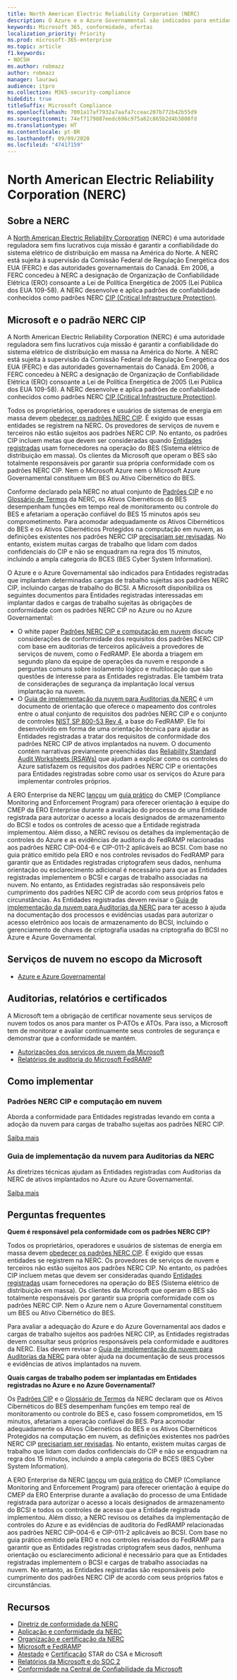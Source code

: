 ```yaml
---
title: North American Electric Reliability Corporation (NERC)
description: O Azure e o Azure Governamental são indicados para entidades registradas que implantam determinadas cargas de trabalho na nuvem sujeitas aos padrões NERC CIP.
keywords: Microsoft 365, conformidade, ofertas
localization_priority: Priority
ms.prod: microsoft-365-enterprise
ms.topic: article
f1.keywords:
- NOCSH
ms.author: robmazz
author: robmazz
manager: laurawi
audience: itpro
ms.collection: M365-security-compliance
hideEdit: true
titleSuffix: Microsoft Compliance
ms.openlocfilehash: 7001a17af7932a7aafa7cceac207b772b42b55d9
ms.sourcegitcommit: 74ef7179887eedc696c975a82c865b2d4b3808fd
ms.translationtype: HT
ms.contentlocale: pt-BR
ms.lasthandoff: 09/09/2020
ms.locfileid: "47417159"
---
```

# <a name="north-american-electric-reliability-corporation-nerc"></a>North American Electric Reliability Corporation (NERC)

## <a name="about-the-nerc"></a>Sobre a NERC

A [North American Electric Reliability Corporation](https://www.nerc.com/) (NERC) é uma autoridade reguladora sem fins lucrativos cuja missão é garantir a confiabilidade do sistema elétrico de distribuição em massa na América do Norte. A NERC está sujeita à supervisão da Comissão Federal de Regulação Energética dos EUA (FERC) e das autoridades governamentais do Canadá. Em 2006, a FERC concedeu à NERC a designação de Organização de Confiabilidade Elétrica (ERO) consoante a Lei de Política Energética de 2005 (Lei Pública dos EUA 109-58). A NERC desenvolve e aplica padrões de confiabilidade conhecidos como padrões NERC [CIP (Critical Infrastructure Protection)](https://www.nerc.com/pa/Stand/Pages/CIPStandards.aspx).

## <a name="microsoft-and-the-nerc-cip-standard"></a>Microsoft e o padrão NERC CIP

A North American Electric Reliability Corporation (NERC) é uma autoridade reguladora sem fins lucrativos cuja missão é garantir a confiabilidade do sistema elétrico de distribuição em massa na América do Norte. A NERC está sujeita à supervisão da Comissão Federal de Regulação Energética dos EUA (FERC) e das autoridades governamentais do Canadá. Em 2006, a FERC concedeu à NERC a designação de Organização de Confiabilidade Elétrica (ERO) consoante a Lei de Política Energética de 2005 (Lei Pública dos EUA 109-58). A NERC desenvolve e aplica padrões de confiabilidade conhecidos como padrões NERC [CIP (Critical Infrastructure Protection)](https://www.nerc.com/pa/Stand/Pages/CIPStandards.aspx).

Todos os proprietários, operadores e usuários de sistemas de energia em massa devem [obedecer os padrões NERC CIP](https://www.nerc.com/pa/comp/Pages/default.aspx). É exigido que essas entidades se registrem na NERC. Os provedores de serviços de nuvem e terceiros não estão sujeitos aos padrões NERC CIP. No entanto, os padrões CIP incluem metas que devem ser consideradas quando [Entidades registradas](https://www.nerc.com/pa/comp/Pages/Registration.aspx) usam fornecedores na operação do BES (Sistema elétrico de distribuição em massa). Os clientes da Microsoft que operam o BES são totalmente responsáveis por garantir sua própria conformidade com os padrões NERC CIP. Nem o Microsoft Azure nem o Microsoft Azure Governamental constituem um BES ou Ativo Cibernético do BES.

Conforme declarado pela NERC no atual conjunto de [Padrões CIP](https://www.nerc.com/pa/Stand/Reliability%20Standards%20Complete%20Set/RSCompleteSet.pdf) e no [Glossário de Termos](https://www.nerc.com/pa/Stand/Glossary%20of%20Terms/Glossary_of_Terms.pdf) da NERC, os Ativos Cibernéticos do BES desempenham funções em tempo real de monitoramento ou controle do BES e afetariam a operação confiável do BES 15 minutos após seu comprometimento. Para acomodar adequadamente os Ativos Cibernéticos do BES e os Ativos Cibernéticos Protegidos na computação em nuvem, as definições existentes nos padrões NERC CIP [precisariam ser revisadas](https://www.nerc.com/pa/Stand/Pages/Project%202016-02%20Modifications%20to%20CIP%20Standards.aspx). No entanto, existem muitas cargas de trabalho que lidam com dados confidenciais do CIP e não se enquadram na regra dos 15 minutos, incluindo a ampla categoria do BCES (BES Cyber System Information).

O Azure e o Azure Governamental são indicados para Entidades registradas que implantam determinadas cargas de trabalho sujeitas aos padrões NERC CIP, incluindo cargas de trabalho do BCSI. A Microsoft disponibiliza os seguintes documentos para Entidades registradas interessadas em implantar dados e cargas de trabalho sujeitas às obrigações de conformidade com os padrões NERC CIP no Azure ou no Azure Governamental:

- O white paper [Padrões NERC CIP e computação em nuvem](https://aka.ms/AzureNERC) discute considerações de conformidade dos requisitos dos padrões NERC CIP com base em auditorias de terceiros aplicáveis a provedores de serviços de nuvem, como o FedRAMP. Ele aborda a triagem em segundo plano da equipe de operações da nuvem e responde a perguntas comuns sobre isolamento lógico e multilocação que são questões de interesse para as Entidades registradas. Ele também trata de considerações de segurança da implantação local versus implantação na nuvem.
- O [Guia de implementação da nuvem para Auditorias da NERC](https://aka.ms/AzureNERCGuide) é um documento de orientação que oferece o mapeamento dos controles entre o atual conjunto de requisitos dos padrões NERC CIP e o conjunto de controles [NIST SP 800-53 Rev 4](https://nvd.nist.gov/800-53/Rev4), a base do FedRAMP. Ele foi desenvolvido em forma de uma orientação técnica para ajudar as Entidades registradas a tratar dos requisitos de conformidade dos padrões NERC CIP de ativos implantados na nuvem. O documento contém narrativas previamente preenchidas das [Reliability Standard Audit Worksheets (RSAWs)](https://www.nerc.com/pa/comp/Pages/Reliability-Standard-Audit-Worksheets-\(RSAWs\).aspx) que ajudam a explicar como os controles do Azure satisfazem os requisitos dos padrões NERC CIP e orientações para Entidades registradas sobre como usar os serviços do Azure para implementar controles próprios.

A ERO Enterprise da NERC [lançou](https://www.nerc.com/pa/comp/guidance/Pages/default.aspx) um [guia prático](https://www.nerc.com/pa/comp/guidance/CMEPPracticeGuidesDL/ERO%20Enterprise%20CMEP%20Practice%20Guide%20_%20BCSI%20-%20v0.2%20CLEAN.pdf) do CMEP (Compliance Monitoring and Enforcement Program) para oferecer orientação à equipe do CMEP da ERO Enterprise durante a avaliação do processo de uma Entidade registrada para autorizar o acesso a locais designados de armazenamento do BCSI e todos os controles de acesso que a Entidade registrada implementou. Além disso, a NERC revisou os detalhes da implementação de controles do Azure e as evidências de auditoria do FedRAMP relacionadas aos padrões NERC CIP-004-6 e CIP-011-2 aplicáveis ao BCSI. Com base no guia prático emitido pela ERO e nos controles revisados do FedRAMP para garantir que as Entidades registradas criptografem seus dados, nenhuma orientação ou esclarecimento adicional é necessário para que as Entidades registradas implementem o BCSI e cargas de trabalho associadas na nuvem. No entanto, as Entidades registradas são responsáveis pelo cumprimento dos padrões NERC CIP de acordo com seus próprios fatos e circunstâncias. As Entidades registradas devem revisar o [Guia de implementação da nuvem para Auditorias da NERC](https://aka.ms/AzureNERCGuide) para ter acesso à ajuda na documentação dos processos e evidências usadas para autorizar o acesso eletrônico aos locais de armazenamento do BCSI, incluindo o gerenciamento de chaves de criptografia usadas na criptografia do BCSI no Azure e Azure Governamental.

## <a name="microsoft-in-scope-cloud-services"></a>Serviços de nuvem no escopo da Microsoft

- [Azure e Azure Governamental](https://aka.ms/AzureCompliance)

## <a name="audits-reports-and-certificates"></a>Auditorias, relatórios e certificados

A Microsoft tem a obrigação de certificar novamente seus serviços de nuvem todos os anos para manter os P-ATOs e ATOs. Para isso, a Microsoft tem de monitorar e avaliar continuamente seus controles de segurança e demonstrar que a conformidade se mantém.

- [Autorizações dos serviços de nuvem da Microsoft](https://marketplace.fedramp.gov/?sort=productName&productNameSearch=azure#/product/azure-government)
- [Relatórios de auditoria do Microsoft FedRAMP](https://aka.ms/MicrosoftFedRAMPAuditDocuments)

## <a name="how-to-implement"></a>Como implementar

### <a name="nerc-cip-standards-and-cloud-computing"></a>Padrões NERC CIP e computação em nuvem

Aborda a conformidade para Entidades registradas levando em conta a adoção da nuvem para cargas de trabalho sujeitas aos padrões NERC CIP.

[Saiba mais](https://aka.ms/AzureNERC)

### <a name="cloud-implementation-guide-for-nerc-audits"></a>Guia de implementação da nuvem para Auditorias da NERC

As diretrizes técnicas ajudam as Entidades registradas com Auditorias da NERC de ativos implantados no Azure ou Azure Governamental. 

[Saiba mais](https://aka.ms/AzureNERCGuide)

## <a name="frequently-asked-questions"></a>Perguntas frequentes

**Quem é responsável pela conformidade com os padrões NERC CIP?**

Todos os proprietários, operadores e usuários de sistemas de energia em massa devem [obedecer os padrões NERC CIP](https://www.nerc.com/pa/comp/Pages/default.aspx). É exigido que essas entidades se registrem na NERC. Os provedores de serviços de nuvem e terceiros não estão sujeitos aos padrões NERC CIP. No entanto, os padrões CIP incluem metas que devem ser consideradas quando [Entidades registradas](https://www.nerc.com/pa/comp/Pages/Registration.aspx) usam fornecedores na operação do BES (Sistema elétrico de distribuição em massa). Os clientes da Microsoft que operam o BES são totalmente responsáveis por garantir sua própria conformidade com os padrões NERC CIP. Nem o Azure nem o Azure Governamental constituem um BES ou Ativo Cibernético do BES.

Para avaliar a adequação do Azure e do Azure Governamental aos dados e cargas de trabalho sujeitos aos padrões NERC CIP, as Entidades registradas devem consultar seus próprios responsáveis pela conformidade e auditores da NERC. Elas devem revisar o [Guia de implementação da nuvem para Auditorias da NERC](https://aka.ms/AzureNERCGuide) para obter ajuda na documentação de seus processos e evidências de ativos implantados na nuvem.

**Quais cargas de trabalho podem ser implantadas em Entidades registradas no Azure e no Azure Governamental?**

Os [Padrões CIP](https://www.nerc.com/pa/Stand/Reliability%20Standards%20Complete%20Set/RSCompleteSet.pdf) e o [Glossário de Termos](https://www.nerc.com/pa/Stand/Glossary%20of%20Terms/Glossary_of_Terms.pdf) da NERC declaram que os Ativos Cibernéticos do BES desempenham funções em tempo real de monitoramento ou controle do BES e, caso fossem comprometidos, em 15 minutos, afetariam a operação confiável do BES. Para acomodar adequadamente os Ativos Cibernéticos do BES e os Ativos Cibernéticos Protegidos na computação em nuvem, as definições existentes nos padrões NERC CIP [precisariam ser revisadas](https://www.nerc.com/pa/Stand/Pages/Project%202016-02%20Modifications%20to%20CIP%20Standards.aspx). No entanto, existem muitas cargas de trabalho que lidam com dados confidenciais do CIP e não se enquadram na regra dos 15 minutos, incluindo a ampla categoria do BCES (BES Cyber System Information).

A ERO Enterprise da NERC [lançou](https://www.nerc.com/pa/comp/guidance/Pages/default.aspx) um [guia prático](https://www.nerc.com/pa/comp/guidance/CMEPPracticeGuidesDL/ERO%20Enterprise%20CMEP%20Practice%20Guide%20_%20BCSI%20-%20v0.2%20CLEAN.pdf) do CMEP (Compliance Monitoring and Enforcement Program) para oferecer orientação à equipe do CMEP da ERO Enterprise durante a avaliação do processo de uma Entidade registrada para autorizar o acesso a locais designados de armazenamento do BCSI e todos os controles de acesso que a Entidade registrada implementou. Além disso, a NERC revisou os detalhes da implementação de controles do Azure e as evidências de auditoria do FedRAMP relacionadas aos padrões NERC CIP-004-6 e CIP-011-2 aplicáveis ao BCSI. Com base no guia prático emitido pela ERO e nos controles revisados do FedRAMP para garantir que as Entidades registradas criptografem seus dados, nenhuma orientação ou esclarecimento adicional é necessário para que as Entidades registradas implementem o BCSI e cargas de trabalho associadas na nuvem. No entanto, as Entidades registradas são responsáveis pelo cumprimento dos padrões NERC CIP de acordo com seus próprios fatos e circunstâncias.

## <a name="resources"></a>Recursos

- [Diretriz de conformidade da NERC](https://www.nerc.com/pa/comp/guidance/)
- [Aplicação e conformidade da NERC](https://www.nerc.com/pa/comp/Pages/default.aspx)
- [Organização e certificação da NERC](https://www.nerc.com/pa/comp/Pages/Registration.aspx)
- [Microsoft e FedRAMP](offering-fedramp.md)
- [Atestado](offering-csa-star-attestation.md) e [Certificação](offering-csa-star-certification.md) STAR do CSA e Microsoft
- [Relatórios da Microsoft e do SOC 2](offering-soc.md)
- [Conformidade na Central de Confiabilidade da Microsoft](https://www.microsoft.com/trust-center/compliance/compliance-overview)

